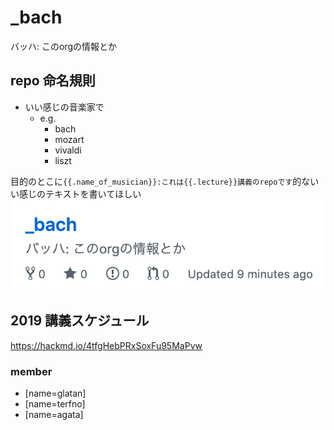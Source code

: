 # _bach
バッハ: このorgの情報とか

## repo 命名規則
* いい感じの音楽家で
  * e.g.
    * bach
    * mozart
    * vivaldi
    * liszt

目的のとこに`{{.name_of_musician}}:これは{{.lecture}}講義のrepoです`的ないい感じのテキストを書いてほしい
![](2019-10-05-17-06-11.png)

## 2019 講義スケジュール
https://hackmd.io/4tfgHebPRxSoxFu95MaPvw

### member
* [name=glatan]
* [name=terfno]
* [name=agata]
